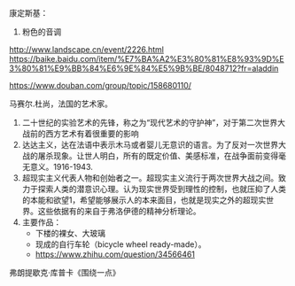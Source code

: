 康定斯基：
1. 粉色的音调

http://www.landscape.cn/event/2226.html
https://baike.baidu.com/item/%E7%BA%A2%E3%80%81%E8%93%9D%E3%80%81%E9%BB%84%E6%9E%84%E5%9B%BE/8048712?fr=aladdin


https://www.douban.com/group/topic/158680110/


马赛尔.杜尚，法国的艺术家。
1. 二十世纪的实验艺术的先锋，称之为“现代艺术的守护神”，对于第二次世界大战前的西方艺术有着很重要的影响
2. 达达主义，达在法语中表示木马或者婴儿无意识的语言。为了反对一次世界大战的屠杀现象。让世人明白，所有的既定价值、美感标准，在战争面前变得毫无意义。1916-1943.
3. 超现实主义代表人物和创始者之一。超现实主义流行于两次世界大战之间。致力于探索人类的潜意识心理。认为现实世界受到理性的控制，也就压抑了人类的本能和欲望1，希望能够展示人的本来面目，也就是现实之外的超现实世界。这些依据有的来自于弗洛伊德的精神分析理论。
4. 主要作品：
   - 下楼的裸女、大玻璃
   - 现成的自行车轮（bicycle wheel ready-made）。
   - https://www.zhihu.com/question/34566461

弗朗提歇克·库普卡《围绕一点》

